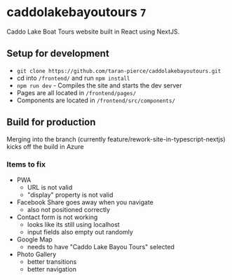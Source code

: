 # caddolakebayoutours `7`
Caddo Lake Boat Tours website built in React using NextJS.

## Setup for development
* `git clone https://github.com/taran-pierce/caddolakebayoutours.git`
* cd into `/frontend/` and run `npm install`
* `npm run dev` - Compiles the site and starts the dev server
* Pages are all located in `/frontend/pages/`
* Components are located in `/frontend/src/components/`

## Build for production
Merging into the branch (currently feature/rework-site-in-typescript-nextjs) kicks off the build in Azure

### Items to fix
- PWA
  - URL is not valid
  - "display" property is not valid
- Facebook Share goes away when you navigate
  - also not positioned correctly
- Contact form is not working
  - looks like its still using localhost
  - input fields also empty out randomly
- Google Map
  - needs to have "Caddo Lake Bayou Tours" selected
- Photo Gallery
  - better transitions
  - better navigation